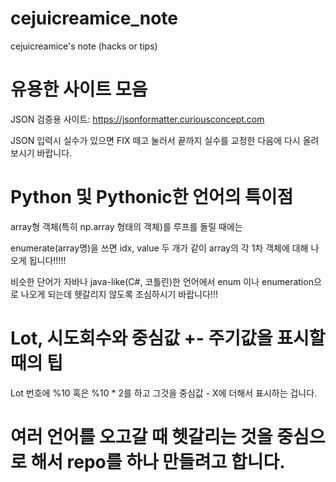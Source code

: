 # cejuicreamice_note
cejuicreamice's note (hacks or tips)

# 유용한 사이트 모음

JSON 검증용 사이트: https://jsonformatter.curiousconcept.com

JSON 입력시 실수가 있으면 FIX 떼고 눌러서 끝까지 실수를 교정한 다음에 다시 올려 보시기 바랍니다.

# Python 및 Pythonic한 언어의 특이점
array형 객체(특히 np.array 형태의 객체)를 루프를 돌릴 때에는

enumerate(array명)을 쓰면 idx, value 두 개가 같이 array의 각 1차 객체에 대해 나오게 됩니다!!!!!

비슷한 단어가 자바나 java-like(C#, 코틀린)한 언어에서 enum 이나 enumeration으로 나오게 되는데 헷갈리지 않도록 조심하시기 바랍니다!!!

# Lot, 시도회수와 중심값 +- 주기값을 표시할 때의 팁

Lot 번호에 %10 혹은 %10 * 2를 하고 그것을 중심값 - X에 더해서 표시하는 겁니다.

# 여러 언어를 오고갈 때 헷갈리는 것을 중심으로 해서 repo를 하나 만들려고 합니다.

